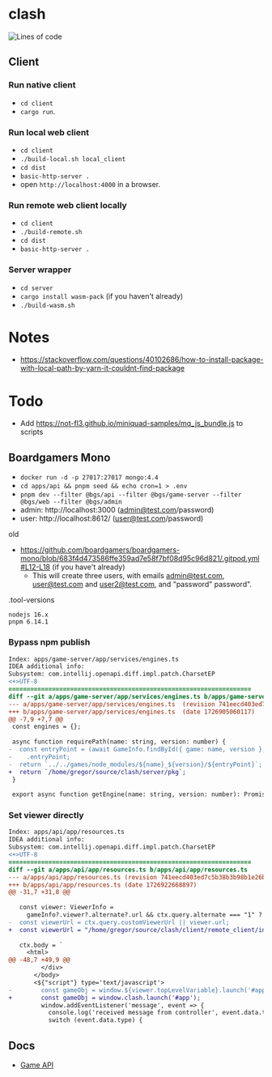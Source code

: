 # clash

![Lines of code](https://img.shields.io/tokei/lines/github/boardgamers/clash)

## Client

### Run native client

- `cd client`
- `cargo run`.

### Run local web client

- `cd client`
- `./build-local.sh local_client`
- `cd dist`
- `basic-http-server .`
- open `http://localhost:4000` in a browser.

### Run remote web client locally

- `cd client`
- `./build-remote.sh`
- `cd dist`
- `basic-http-server .`

### Server wrapper

- `cd server`
- `cargo install wasm-pack` (if you haven't already)
- `./build-wasm.sh`

# Notes

- https://stackoverflow.com/questions/40102686/how-to-install-package-with-local-path-by-yarn-it-couldnt-find-package

# Todo

- Add https://not-fl3.github.io/miniquad-samples/mq_js_bundle.js to scripts

## Boardgamers Mono

- `docker run -d -p 27017:27017 mongo:4.4`
- `cd apps/api && pnpm seed && echo cron=1 > .env`
- `pnpm dev --filter @bgs/api --filter @bgs/game-server --filter @bgs/web --filter @bgs/admin`
- admin: http://localhost:3000 (admin@test.com/password)
- user: http://localhost:8612/ (user@test.com/password)

old

- https://github.com/boardgamers/boardgamers-mono/blob/683f4d473586ffe359ad7e58f7bf08d95c96d821/.gitpod.yml#L12-L18 (if
  you have't already)
    - This will create three users, with emails admin@test.com, user@test.com and user2@test.com, and "password"
      password".

.tool-versions

```
nodejs 16.x
pnpm 6.14.1
```

### Bypass npm publish

```diff
Index: apps/game-server/app/services/engines.ts
IDEA additional info:
Subsystem: com.intellij.openapi.diff.impl.patch.CharsetEP
<+>UTF-8
===================================================================
diff --git a/apps/game-server/app/services/engines.ts b/apps/game-server/app/services/engines.ts
--- a/apps/game-server/app/services/engines.ts	(revision 741eecd403ed7c5b38b3b98b1e26be8a502cafc0)
+++ b/apps/game-server/app/services/engines.ts	(date 1726905060117)
@@ -7,9 +7,7 @@
 const engines = {};
 
 async function requirePath(name: string, version: number) {
-  const entryPoint = (await GameInfo.findById({ game: name, version }, "engine.entryPoint", { lean: true })).engine
-    .entryPoint;
-  return `../../games/node_modules/${name}_${version}/${entryPoint}`;
+  return `/home/gregor/source/clash/server/pkg`;
 }
 
 export async function getEngine(name: string, version: number): Promise<Engine> {
```

### Set viewer directly

```diff
Index: apps/api/app/resources.ts
IDEA additional info:
Subsystem: com.intellij.openapi.diff.impl.patch.CharsetEP
<+>UTF-8
===================================================================
diff --git a/apps/api/app/resources.ts b/apps/api/app/resources.ts
--- a/apps/api/app/resources.ts	(revision 741eecd403ed7c5b38b3b98b1e26be8a502cafc0)
+++ b/apps/api/app/resources.ts	(date 1726922668897)
@@ -31,7 +31,8 @@
 
   const viewer: ViewerInfo =
     gameInfo?.viewer?.alternate?.url && ctx.query.alternate === "1" ? gameInfo?.viewer.alternate : gameInfo.viewer;
-  const viewerUrl = ctx.query.customViewerUrl || viewer.url;
+  const viewerUrl = "/home/gregor/source/clash/client/remote_client/index.js";
 
   ctx.body = `
     <html>
@@ -48,7 +49,9 @@
         </div>
       </body>
       <${"script"} type='text/javascript'>
-        const gameObj = window.${viewer.topLevelVariable}.launch('#app');
+        const gameObj = window.clash.launch('#app');
         window.addEventListener('message', event => {
           console.log('received message from controller', event.data.type, JSON.parse(JSON.stringify(event.data)));
           switch (event.data.type) {
```

## Docs

- [Game API](https://docs.boardgamers.space/guide/engine-api.html)
